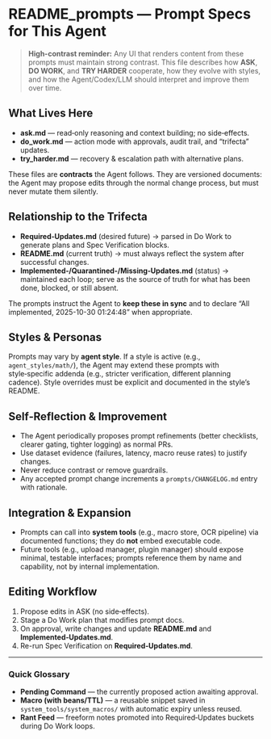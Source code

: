 # README_prompts — Prompt Specs for This Agent

> **High-contrast reminder:** Any UI that renders content from these prompts must maintain strong contrast. This file describes how **ASK**, **DO WORK**, and **TRY HARDER** cooperate, how they evolve with styles, and how the Agent/Codex/LLM should interpret and improve them over time.

## What Lives Here
- **ask.md** — read‑only reasoning and context building; no side‑effects.  
- **do_work.md** — action mode with approvals, audit trail, and “trifecta” updates.  
- **try_harder.md** — recovery & escalation path with alternative plans.  

These files are **contracts** the Agent follows. They are versioned documents: the Agent may propose edits through the normal change process, but must never mutate them silently.

## Relationship to the Trifecta
- **Required‑Updates.md** (desired future) → parsed in Do Work to generate plans and Spec Verification blocks.  
- **README.md** (current truth) → must always reflect the system after successful changes.  
- **Implemented‑/Quarantined‑/Missing‑Updates.md** (status) → maintained each loop; serve as the source of truth for what has been done, blocked, or still absent.

The prompts instruct the Agent to **keep these in sync** and to declare “All implemented, 2025-10-30 01:24:48” when appropriate.

## Styles & Personas
Prompts may vary by **agent style**. If a style is active (e.g., `agent_styles/math/`), the Agent may extend these prompts with style‑specific addenda (e.g., stricter verification, different planning cadence). Style overrides must be explicit and documented in the style’s README.

## Self‑Reflection & Improvement
- The Agent periodically proposes prompt refinements (better checklists, clearer gating, tighter logging) as normal PRs.  
- Use dataset evidence (failures, latency, macro reuse rates) to justify changes.  
- Never reduce contrast or remove guardrails.  
- Any accepted prompt change increments a `prompts/CHANGELOG.md` entry with rationale.

## Integration & Expansion
- Prompts can call into **system tools** (e.g., macro store, OCR pipeline) via documented functions; they do **not** embed executable code.  
- Future tools (e.g., upload manager, plugin manager) should expose minimal, testable interfaces; prompts reference them by name and capability, not by internal implementation.  

## Editing Workflow
1. Propose edits in ASK (no side‑effects).  
2. Stage a Do Work plan that modifies prompt docs.  
3. On approval, write changes and update **README.md** and **Implemented‑Updates.md**.  
4. Re-run Spec Verification on **Required‑Updates.md**.

---

### Quick Glossary
- **Pending Command** — the currently proposed action awaiting approval.  
- **Macro (with beans/TTL)** — a reusable snippet saved in `system_tools/system_macros/` with automatic expiry unless reused.  
- **Rant Feed** — freeform notes promoted into Required‑Updates buckets during Do Work loops.

